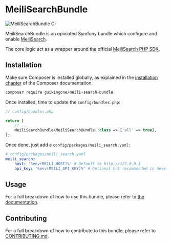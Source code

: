 # MeiliSearchBundle

![MeiliSearchBundle CI](https://github.com/Guikingone/MeiliSearchBundle/workflows/MeiliSearchBundle%20CI/badge.svg?branch=master)

MeiliSearchBundle is an opiniated Symfony bundle which configure and enable [MeiliSearch](https://github.com/meilisearch/MeiliSearch).

The core logic act as a wrapper around the official [MeiliSearch PHP SDK](https://github.com/meilisearch/meilisearch-php).

## Installation

Make sure Composer is installed globally, as explained in the
[installation chapter](https://getcomposer.org/doc/00-intro.md)
of the Composer documentation.

```bash
composer require guikingone/meili-search-bundle
```

Once installed, time to update the `config/bundles.php`:

```php
// config/bundles.php

return [
    // ...
    MeiliSearchBundle\MeiliSearchBundle::class => ['all' => true],
];
```

Once done, just add a `config/packages/meili_search.yaml`:

```yaml
# config/packages/meili_search.yaml
meili_search:
    host: '%env(MEILI_HOST)%' # Default to http://127.0.0.1
    api_key: '%env(MEILI_API_KEY)%' # Optional but recommended in development mode
```

## Usage

For a full breakdown of how to use this bundle, please refer to [the documentation](doc).

## Contributing

For a full breakdown of how to contribute to this bundle, please refer to [CONTRIBUTING.md](.github/CONTRIBUTING.md).
